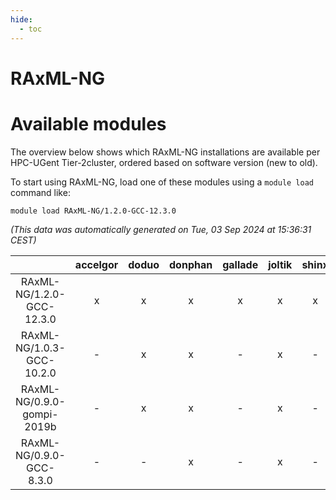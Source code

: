 ```yaml
---
hide:
  - toc
---
```


RAxML-NG
========

# Available modules


The overview below shows which RAxML-NG installations are available per HPC-UGent Tier-2cluster, ordered based on software version (new to old).

To start using RAxML-NG, load one of these modules using a `module load` command like:

```shell
module load RAxML-NG/1.2.0-GCC-12.3.0
```

*(This data was automatically generated on Tue, 03 Sep 2024 at 15:36:31 CEST)*  

| |accelgor|doduo|donphan|gallade|joltik|shinx|skitty|
| :---: | :---: | :---: | :---: | :---: | :---: | :---: | :---: |
|RAxML-NG/1.2.0-GCC-12.3.0|x|x|x|x|x|x|x|
|RAxML-NG/1.0.3-GCC-10.2.0|-|x|x|-|x|-|-|
|RAxML-NG/0.9.0-gompi-2019b|-|x|x|-|x|-|x|
|RAxML-NG/0.9.0-GCC-8.3.0|-|-|x|-|x|-|-|
